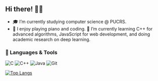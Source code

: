 ## Hi there! 👋✨
- 🎓 I’m currently studying computer science @ PUCRS.
- 🎵 I enjoy playing piano and coding.
 🌱 I’m currently learning C++ for advanced algorithms, JavaScript for web development, and doing academic research on deep learning.

### 🚀 Languages & Tools
![C](https://img.shields.io/badge/c-%2300599C.svg?style=for-the-badge&logo=c&logoColor=white)
![C++](https://img.shields.io/badge/c++-%2300599C.svg?style=for-the-badge&logo=c%2B%2B&logoColor=white)
![Java](https://img.shields.io/badge/java-%23ED8B00.svg?style=for-the-badge&logo=openjdk&logoColor=white)
![Git](https://img.shields.io/badge/git-%23F05033.svg?style=for-the-badge&logo=git&logoColor=white)

[![Top Langs](https://github-readme-stats.vercel.app/api/top-langs/?username=nicolaszk&layout=donut-vertical&theme=dracula)](https://github.com/nicolaszk/github-readme-stats)


